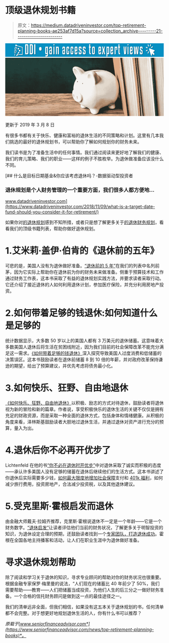 # 顶级退休规划书籍

> 原文：<https://medium.datadriveninvestor.com/top-retirement-planning-books-ae253af7d15a?source=collection_archive---------21----------------------->

[![](img/365b52ddae0c5634d4b9c2e51788afff.png)](http://www.track.datadriveninvestor.com/1B9E)![](img/f13db4e7718bfac9cd0aece09920fd23.png)

更新于 2019 年 3 月 8 日

有很多书都有关于快乐、健康和富裕的退休生活的不同策略和计划。这里有几本我们挑选的最好的退休规划书，可以帮助你了解如何规划你的财务未来。

我们读书是为了准备生活中的任何事情。我们通过阅读来更好地了解我们的健康、我们的育儿策略、我们的职业——这样的例子不胜枚举。为退休做准备应该没什么不同。

[](https://www.datadriveninvestor.com/2018/11/09/what-is-a-target-date-fund-should-you-consider-it-for-retirement/) [## 什么是目标日期基金&你应该考虑退休吗？-数据驱动型投资者

### 退休规划是个人财务管理的一个重要方面，我们很多人都方便地…

www.datadriveninvestor.com](https://www.datadriveninvestor.com/2018/11/09/what-is-a-target-date-fund-should-you-consider-it-for-retirement/) 

如果你对[的退休规划](https://www.seniorfinanceadvisor.com/resources/retirement-planning)感到不知所措，或者只是想了解更多关于[的退休财务规划](https://www.seniorfinanceadvisor.com/resources/financial-planning-assessment)，看看我们的顶级书籍列表，帮助你做好退休规划。

# 1.艾米莉·盖伊·伯肯的《退休前的五年》

可悲的是，美国人没有为退休做好准备。[“退休前的 5 年”](https://www.simonandschuster.com/books/The-5-Years-Before-You-Retire/Emily-Guy-Birken/9781440569722)在我们的列表中名列前茅，因为它实际上帮助你在退休前为你的财务未来做准备。侧重于预算技术和工作通过财务工作表，这本书采取了有益的退休规划实践方法，并要求读者采取行动。它还介绍了接近退休的人如何利用退休计划，参加医疗保险，并充分利用房地产投资。

# 2.如何带着足够的钱退休:如何知道什么是足够的

统计数据显示，大多数 50 岁以上的美国人都有 3 万美元的退休储蓄。这意味着大多数美国人退休后将生活在贫困线附近，因为我们目前的社会保障改革不能充分满足这一需求。[《如何带着足够的钱退休》](https://www.amazon.com/How-Retire-Enough-Money-Know/dp/0761186131/ref=sr_1_1?keywords=how+to+retire+with+enough+money&qid=1551848987&s=gateway&sr=8-1)深入探究导致美国人过度消费和低储蓄的决策误区。这本书鼓励读者在退休前储蓄 8 到 10 倍的年薪，并对政府改革保持谦逊的期望，给出了预算建议，并优先考虑将债务最小化。

# 3.如何快乐、狂野、自由地退休

[《如何快乐、狂野、自由地退休》](http://www.erniezelinski.com/How-to-Retire-Happy,-Wild,-and-Free.html)以积极、励志的方式对待退休，鼓励读者将退休视为新的冒险和新的篇章。作者说，享受积极快乐的退休生活的关键不仅仅是拥有充足的财政资源，而是采取一种全面的退休方式，包括身体和情绪健康。从积极的角度来看，泽林斯基鼓励读者大胆地过退休生活，并通过退休对资产进行充分的预算，量入为出。

# 4.退休后你不必再开优步了

Lichtenfeld 在他的书[“你不必在退休时开优步”](http://uberretirementbook.com/)中对退休采取了诚实而积极的态度——承认许多美国人没有足够的储蓄在退休后继续他们的生活方式。这本书讲述了你退休后实际需要多少钱，[如何最大限度地增加社会保障](https://www.seniorfinanceadvisor.com/news/social-security-retirement-planning)支付和 [401k 福利](https://www.seniorfinanceadvisor.com/investments/401k)，如何减少旅行费用，投资房地产，合法减少投资税，以及其他退休建议。

# 5.受克里斯·霍根启发而退休

由金融大师戴夫·拉姆齐推荐，克里斯·霍根说退休不一定是一个年龄——它是一个财务数字。[“退休启发”](https://www.chrishogan360.com/riq/)让读者评估他们当前的财务状况，了解更多关于明智投资的知识，为退休设定合理的预期，还鼓励读者找到一个[专家团队，打造退休成功](https://www.seniorfinanceadvisor.com/resources/defining-financial-service-professionals)。霍根在全国各地主持播客和活动，让人们在职业生涯中为退休做好准备。

# 寻求退休规划帮助

除了阅读和学习关于退休的知识，寻求专业顾问的帮助对你的财务状况也很重要。根据金融专家保罗·梅里曼的说法，“人们现在的储蓄比 40 年前少了 50%，我们需要帮助——教育——人们把储蓄当成投资，为他们人生的后三分之一做好财务准备。一个合格的信托财务顾问是做到这一点的最佳途径之一。

我们的清单远非全面，但我们相信，如果没有这五本关于退休规划的书，任何清单都不会完整。对于想更好地规划退休生活的人，你有什么书可以推荐？

*原载于*[*www.seniorfinanceadvisor.com*](https://www.seniorfinanceadvisor.com/news/top-retirement-planning-books)*。*